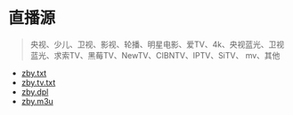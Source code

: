 # 直播源
> 央视、少儿、卫视、影视、轮播、明星电影、爱TV、4k、央视蓝光、卫视蓝光、求索TV、黑莓TV、NewTV、CIBNTV、IPTV、SiTV、 mv、其他

- [zby.txt][txt]
- [zby.tv.txt][tv.txt]
- [zby.dpl][dpl]
- [zby.m3u][m3u]

[txt]: https://bzxg-space.github.io/zby/zby.txt
[tv.txt]: https://bzxg-space.github.io/zby/zby.tv.txt
[dpl]: https://bzxg-space.github.io/zby/zby.dpl
[m3u]: https://bzxg-space.github.io/zby/zby.m3u

